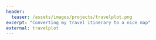 ```yaml
---
header:
  teaser: /assets/images/projects/travelplot.png
excerpt: "Converting my travel itinerary to a nice map"
external: travelplot
---
```

